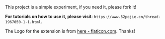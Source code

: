 This project is a simple experiment, if you need it, please fork it!

**For tutorials on how to use it, please visit**: `https://www.52pojie.cn/thread-1967050-1-1.html`.

The Logo for the extension is from [here - flaticon.com](https://www.flaticon.com/free-icon/instagram-logo_4406241). Thanks!